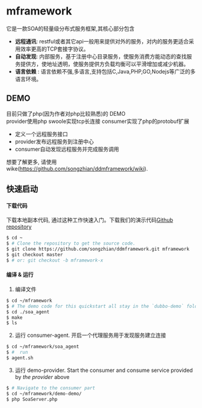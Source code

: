 # mframework

它是一款SOA的轻量级分布式服务框架,其核心部分包含
* **远程通讯**: restful或者其它api一般用来提供对外的服务，对内的服务更适合采用效率更高的TCP套接字协议。
* **自动发现**: 内部服务，基于注册中心目录服务，使服务消费方能动态的查找服务提供方，使地址透明，使服务提供方负载均衡可以平滑增加或减少机器。
* **语言依赖**  : 语言依赖不强,多语言,支持包括C,Java,PHP,GO,Nodejs等广泛的多语言环境。

## DEMO
目前只做了php(因为作者对php比较熟悉)的 DEMO  
  provider使用php swoole实现tcp长连接
  consumer实现了php的protobuf扩展
* 定义一个远程服务接口
* provider发布远程服务到注册中心
* consumer自动发现远程服务并完成服务调用

想要了解更多, 请使用wike(https://github.com/songzhian/ddmframework/wiki).



## 快速启动
#### 下载代码
下载本地副本代码, 通过这种工作快速入门。下载我们的演示代码[Github repository](https://github.com/songzhian/ddmframework)


```sh
$ cd ~
$ # Clone the repository to get the source code.
$ git clone https://github.com/songzhian/ddmframework.git mframework
$ git checkout master
$ # or: git checkout -b mframework-x
```
#### 编译 & 运行
1. 编译文件

```sh
$ cd ~/mframework
$ # The demo code for this quickstart all stay in the `dubbo-demo` folder
$ cd ./soa_agent
$ make
$ ls
```
2. 运行 consumer-agent. 开启一个代理服务用于发现服务建立连接
```sh
$ cd ~/mframework/soa_agent
$ #  run
$ agent.sh
```

3. 运行 demo-provider. Start the consumer and consume service provided by _the provider_ above

```sh
$ # Navigate to the consumer part
$ cd ~/mframework/demo-demo/
$ php SoaServer.php
```



